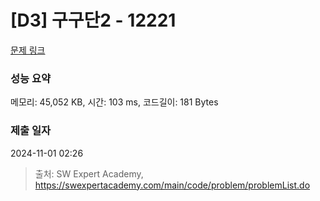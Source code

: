 # [D3] 구구단2 - 12221 

[문제 링크](https://swexpertacademy.com/main/code/problem/problemDetail.do?contestProbId=AXpz3dravpQDFATi) 

### 성능 요약

메모리: 45,052 KB, 시간: 103 ms, 코드길이: 181 Bytes

### 제출 일자

2024-11-01 02:26



> 출처: SW Expert Academy, https://swexpertacademy.com/main/code/problem/problemList.do